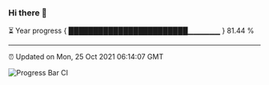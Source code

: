 ### Hi there 👋

⏳ Year progress { ████████████████████████▁▁▁▁▁▁ } 81.44 %

---

⏰ Updated on Mon, 25 Oct 2021 06:14:07 GMT

![Progress Bar CI](https://github.com/liununu/liununu/workflows/Progress%20Bar%20CI/badge.svg)

